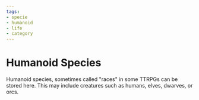 ```yaml
---
tags:
- specie
- humanoid
- life
- category
---
```

# Humanoid Species
Humanoid species, sometimes called "races" in some TTRPGs can be stored here. This may include creatures such as humans, elves, dwarves, or orcs.